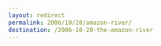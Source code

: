 ```yaml
---
layout: redirect
permalink: 2006/10/20/amazon-river/
destination: /2006-10-20-the-amazon-river
---
```

